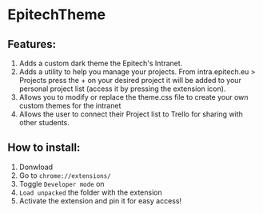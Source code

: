 # EpitechTheme

<h2>Features:</h2>

1. Adds a custom dark theme the Epitech's Intranet.
2. Adds a utility to help you manage your projects. From intra.epitech.eu > Projects press the + on your desired project it will be added to your personal project list (access it by pressing the extension icon).
3. Allows you to modify or replace the theme.css file to create your own custom themes for the intranet
4. Allows the user to connect their Project list to Trello for sharing with other students.

<h2>How to install:</h2>

1. Donwload
2. Go to `chrome://extensions/`
3. Toggle `Developer mode` on
4. `Load unpacked` the folder with the extension
5. Activate the extension and pin it for easy access!
